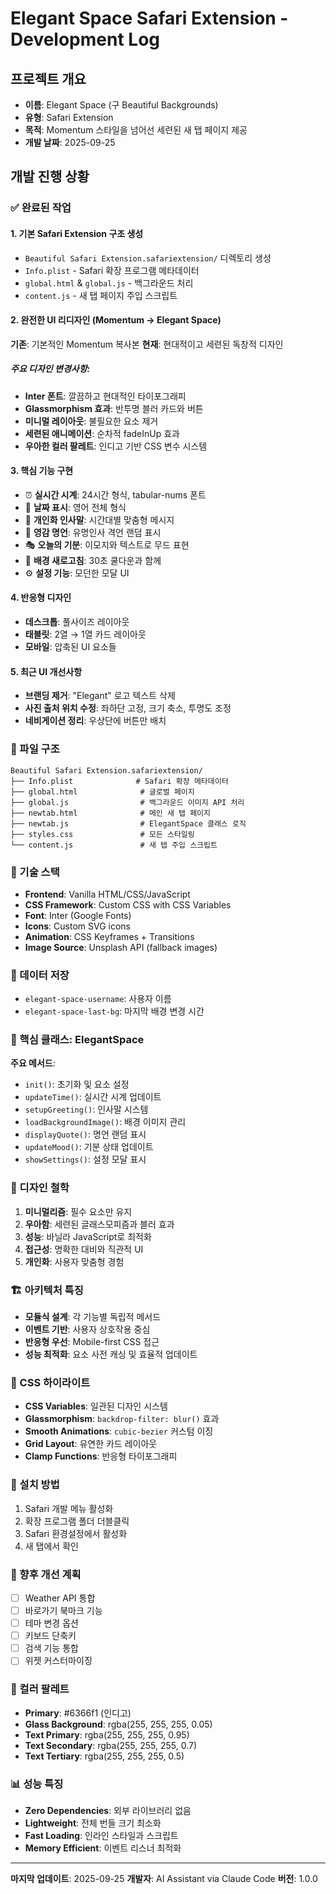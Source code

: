 # Elegant Space Safari Extension - Development Log

## 프로젝트 개요
- **이름**: Elegant Space (구 Beautiful Backgrounds)
- **유형**: Safari Extension
- **목적**: Momentum 스타일을 넘어선 세련된 새 탭 페이지 제공
- **개발 날짜**: 2025-09-25

## 개발 진행 상황

### ✅ 완료된 작업

#### 1. 기본 Safari Extension 구조 생성
- `Beautiful Safari Extension.safariextension/` 디렉토리 생성
- `Info.plist` - Safari 확장 프로그램 메타데이터
- `global.html` & `global.js` - 백그라운드 처리
- `content.js` - 새 탭 페이지 주입 스크립트

#### 2. 완전한 UI 리디자인 (Momentum → Elegant Space)
**기존**: 기본적인 Momentum 복사본
**현재**: 현대적이고 세련된 독창적 디자인

##### 주요 디자인 변경사항:
- **Inter 폰트**: 깔끔하고 현대적인 타이포그래피
- **Glassmorphism 효과**: 반투명 블러 카드와 버튼
- **미니멀 레이아웃**: 불필요한 요소 제거
- **세련된 애니메이션**: 순차적 fadeInUp 효과
- **우아한 컬러 팔레트**: 인디고 기반 CSS 변수 시스템

#### 3. 핵심 기능 구현
- ⏰ **실시간 시계**: 24시간 형식, tabular-nums 폰트
- 📅 **날짜 표시**: 영어 전체 형식
- 👋 **개인화 인사말**: 시간대별 맞춤형 메시지
- 💭 **영감 명언**: 유명인사 격언 랜덤 표시
- 🎭 **오늘의 기분**: 이모지와 텍스트로 무드 표현
- 🔄 **배경 새로고침**: 30초 쿨다운과 함께
- ⚙️ **설정 기능**: 모던한 모달 UI

#### 4. 반응형 디자인
- **데스크톱**: 풀사이즈 레이아웃
- **태블릿**: 2열 → 1열 카드 레이아웃
- **모바일**: 압축된 UI 요소들

#### 5. 최근 UI 개선사항
- **브랜딩 제거**: "Elegant" 로고 텍스트 삭제
- **사진 출처 위치 수정**: 좌하단 고정, 크기 축소, 투명도 조정
- **네비게이션 정리**: 우상단에 버튼만 배치

### 📁 파일 구조
```
Beautiful Safari Extension.safariextension/
├── Info.plist              # Safari 확장 메타데이터
├── global.html              # 글로벌 페이지
├── global.js                # 백그라운드 이미지 API 처리
├── newtab.html              # 메인 새 탭 페이지
├── newtab.js                # ElegantSpace 클래스 로직
├── styles.css               # 모든 스타일링
└── content.js               # 새 탭 주입 스크립트
```

### 🎨 기술 스택
- **Frontend**: Vanilla HTML/CSS/JavaScript
- **CSS Framework**: Custom CSS with CSS Variables
- **Font**: Inter (Google Fonts)
- **Icons**: Custom SVG icons
- **Animation**: CSS Keyframes + Transitions
- **Image Source**: Unsplash API (fallback images)

### 💾 데이터 저장
- `elegant-space-username`: 사용자 이름
- `elegant-space-last-bg`: 마지막 배경 변경 시간

### 🔧 핵심 클래스: ElegantSpace
**주요 메서드**:
- `init()`: 초기화 및 요소 설정
- `updateTime()`: 실시간 시계 업데이트
- `setupGreeting()`: 인사말 시스템
- `loadBackgroundImage()`: 배경 이미지 관리
- `displayQuote()`: 명언 랜덤 표시
- `updateMood()`: 기분 상태 업데이트
- `showSettings()`: 설정 모달 표시

### 🎯 디자인 철학
1. **미니멀리즘**: 필수 요소만 유지
2. **우아함**: 세련된 글래스모피즘과 블러 효과  
3. **성능**: 바닐라 JavaScript로 최적화
4. **접근성**: 명확한 대비와 직관적 UI
5. **개인화**: 사용자 맞춤형 경험

### 🏗️ 아키텍처 특징
- **모듈식 설계**: 각 기능별 독립적 메서드
- **이벤트 기반**: 사용자 상호작용 중심
- **반응형 우선**: Mobile-first CSS 접근
- **성능 최적화**: 요소 사전 캐싱 및 효율적 업데이트

### 🎨 CSS 하이라이트
- **CSS Variables**: 일관된 디자인 시스템
- **Glassmorphism**: `backdrop-filter: blur()` 효과
- **Smooth Animations**: `cubic-bezier` 커스텀 이징
- **Grid Layout**: 유연한 카드 레이아웃
- **Clamp Functions**: 반응형 타이포그래피

### 📱 설치 방법
1. Safari 개발 메뉴 활성화
2. 확장 프로그램 폴더 더블클릭
3. Safari 환경설정에서 활성화
4. 새 탭에서 확인

### 🚀 향후 개선 계획
- [ ] Weather API 통합
- [ ] 바로가기 북마크 기능
- [ ] 테마 변경 옵션
- [ ] 키보드 단축키
- [ ] 검색 기능 통합
- [ ] 위젯 커스터마이징

### 🎨 컬러 팔레트
- **Primary**: #6366f1 (인디고)
- **Glass Background**: rgba(255, 255, 255, 0.05)
- **Text Primary**: rgba(255, 255, 255, 0.95)
- **Text Secondary**: rgba(255, 255, 255, 0.7)
- **Text Tertiary**: rgba(255, 255, 255, 0.5)

### 📊 성능 특징
- **Zero Dependencies**: 외부 라이브러리 없음
- **Lightweight**: 전체 번들 크기 최소화
- **Fast Loading**: 인라인 스타일과 스크립트
- **Memory Efficient**: 이벤트 리스너 최적화

---
**마지막 업데이트**: 2025-09-25
**개발자**: AI Assistant via Claude Code
**버전**: 1.0.0
